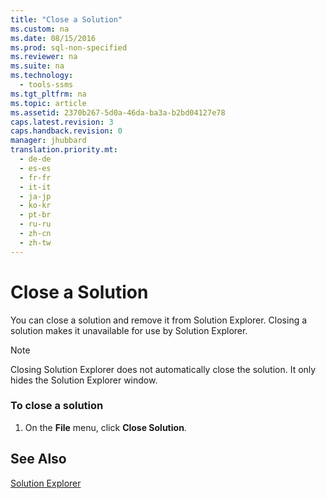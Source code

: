 ```yaml
---
title: "Close a Solution"
ms.custom: na
ms.date: 08/15/2016
ms.prod: sql-non-specified
ms.reviewer: na
ms.suite: na
ms.technology: 
  - tools-ssms
ms.tgt_pltfrm: na
ms.topic: article
ms.assetid: 2370b267-5d0a-46da-ba3a-b2bd04127e78
caps.latest.revision: 3
caps.handback.revision: 0
manager: jhubbard
translation.priority.mt: 
  - de-de
  - es-es
  - fr-fr
  - it-it
  - ja-jp
  - ko-kr
  - pt-br
  - ru-ru
  - zh-cn
  - zh-tw
---
```

# Close a Solution
You can close a solution and remove it from Solution Explorer. Closing a solution makes it unavailable for use by Solution Explorer.  
  
> [!NOTE]  
> Closing Solution Explorer does not automatically close the solution. It only hides the Solution Explorer window.  
  
### To close a solution  
  
1.  On the **File** menu, click **Close Solution**.  
  
## See Also  
[Solution Explorer](../content/Solution-Explorer.md)  
  
